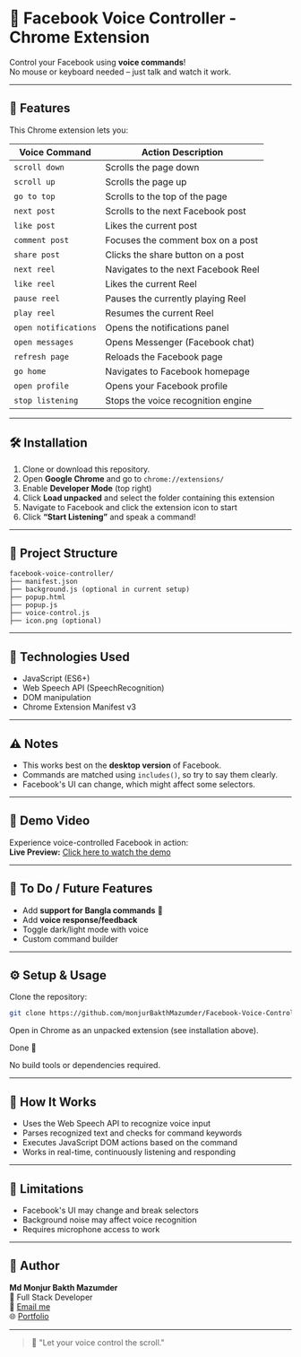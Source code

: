 # 🎤 Facebook Voice Controller - Chrome Extension

Control your Facebook using **voice commands**!  
No mouse or keyboard needed – just talk and watch it work.

---

## 🚀 Features

This Chrome extension lets you:

| Voice Command           | Action Description                            |
|-------------------------|-----------------------------------------------|
| `scroll down`           | Scrolls the page down                         |
| `scroll up`             | Scrolls the page up                           |
| `go to top`             | Scrolls to the top of the page                |
| `next post`             | Scrolls to the next Facebook post             |
| `like post`             | Likes the current post                        |
| `comment post`          | Focuses the comment box on a post             |
| `share post`            | Clicks the share button on a post             |
| `next reel`             | Navigates to the next Facebook Reel           |
| `like reel`             | Likes the current Reel                        |
| `pause reel`            | Pauses the currently playing Reel             |
| `play reel`             | Resumes the current Reel                      |
| `open notifications`    | Opens the notifications panel                 |
| `open messages`         | Opens Messenger (Facebook chat)               |
| `refresh page`          | Reloads the Facebook page                     |
| `go home`               | Navigates to Facebook homepage                |
| `open profile`          | Opens your Facebook profile                   |
| `stop listening`        | Stops the voice recognition engine            |

---

## 🛠 Installation

1. Clone or download this repository.
2. Open **Google Chrome** and go to `chrome://extensions/`
3. Enable **Developer Mode** (top right)
4. Click **Load unpacked** and select the folder containing this extension
5. Navigate to Facebook and click the extension icon to start
6. Click **“Start Listening”** and speak a command!

---

## 📁 Project Structure

```
facebook-voice-controller/
├── manifest.json
├── background.js (optional in current setup)
├── popup.html
├── popup.js
├── voice-control.js
├── icon.png (optional)
```

---

## 🧠 Technologies Used

- JavaScript (ES6+)
- Web Speech API (SpeechRecognition)
- DOM manipulation
- Chrome Extension Manifest v3

---

## ⚠️ Notes

- This works best on the **desktop version** of Facebook.
- Commands are matched using `includes()`, so try to say them clearly.
- Facebook's UI can change, which might affect some selectors.

---

## 🎥 Demo Video

Experience voice-controlled Facebook in action:  
**Live Preview:** [Click here to watch the demo](https://youtu.be/ZAyuRWs7muc)

---

## 📌 To Do / Future Features

- Add **support for Bangla commands** 🎤
- Add **voice response/feedback**
- Toggle dark/light mode with voice
- Custom command builder

---

## ⚙️ Setup & Usage

Clone the repository:

```bash
git clone https://github.com/monjurBakthMazumder/Facebook-Voice-Controller-Chrome-Extension
```

Open in Chrome as an unpacked extension (see installation above).

Done 🎉

No build tools or dependencies required.

---

## 🧠 How It Works

- Uses the Web Speech API to recognize voice input
- Parses recognized text and checks for command keywords
- Executes JavaScript DOM actions based on the command
- Works in real-time, continuously listening and responding

---

## 📌 Limitations

- Facebook's UI may change and break selectors
- Background noise may affect voice recognition
- Requires microphone access to work

---

## 🙌 Author

**Md Monjur Bakth Mazumder**  
💼 Full Stack Developer  
📧 [Email me](mailto:md.monjurmbm2001@gmail.com)  
🌐 [Portfolio](https://mdmonjurbakthmazumder.netlify.app)


---

> 💬 "Let your voice control the scroll."

